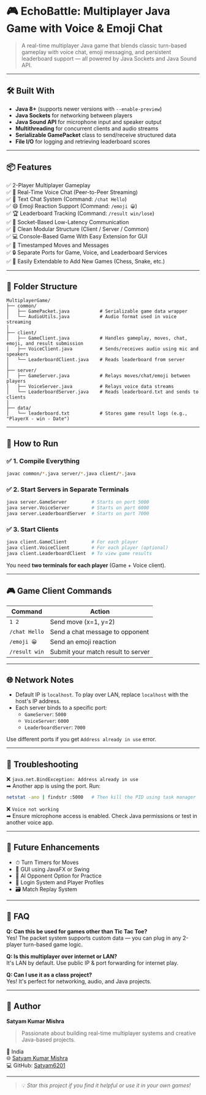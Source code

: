 # 🎮 EchoBattle: Multiplayer Java Game with Voice & Emoji Chat

> A real-time multiplayer Java game that blends classic turn-based gameplay with voice chat, emoji messaging, and persistent leaderboard support — all powered by Java Sockets and Java Sound API.

---

## 🛠 Built With
- **Java 8+** (supports newer versions with `--enable-preview`)
- **Java Sockets** for networking between players
- **Java Sound API** for microphone input and speaker output
- **Multithreading** for concurrent clients and audio streams
- **Serializable GamePacket** class to send/receive structured data
- **File I/O** for logging and retrieving leaderboard scores

---

## 📦 Features

✅ 2-Player Multiplayer Gameplay  
✅ 🎤 Real-Time Voice Chat (Peer-to-Peer Streaming)  
✅ 💬 Text Chat System (Command: `/chat Hello`)  
✅ 😄 Emoji Reaction Support (Command: `/emoji 😀`)  
✅ 🏆 Leaderboard Tracking (Command: `/result win/lose`)  
✅ 📡 Socket-Based Low-Latency Communication  
✅ 🧩 Clean Modular Structure (Client / Server / Common)  
✅ 💻 Console-Based Game With Easy Extension for GUI  
✅ 🔁 Timestamped Moves and Messages  
✅ 🔒 Separate Ports for Game, Voice, and Leaderboard Services  
✅ 🎯 Easily Extendable to Add New Games (Chess, Snake, etc.)

---

## 📁 Folder Structure
```
MultiplayerGame/
├── common/
│   ├── GamePacket.java           # Serializable game data wrapper
│   └── AudioUtils.java           # Audio format used in voice streaming
│
├── client/
│   ├── GameClient.java           # Handles gameplay, moves, chat, emoji, and result submission
│   ├── VoiceClient.java          # Sends/receives audio using mic and speakers
│   └── LeaderboardClient.java    # Reads leaderboard from server
│
├── server/
│   ├── GameServer.java           # Relays moves/chat/emoji between players
│   ├── VoiceServer.java          # Relays voice data streams
│   └── LeaderboardServer.java    # Reads leaderboard.txt and sends to clients
│
├── data/
│   └── leaderboard.txt           # Stores game result logs (e.g., "PlayerX - win - Date")
```

---

## 🚀 How to Run

### ✅ 1. Compile Everything
```bash
javac common/*.java server/*.java client/*.java
```

### ✅ 2. Start Servers in Separate Terminals
```bash
java server.GameServer         # Starts on port 5000
java server.VoiceServer        # Starts on port 6000
java server.LeaderboardServer  # Starts on port 7000
```

### ✅ 3. Start Clients
```bash
java client.GameClient         # For each player
java client.VoiceClient        # For each player (optional)
java client.LeaderboardClient  # To view game results
```

You need **two terminals for each player** (Game + Voice client).

---

## 🎮 Game Client Commands
| Command          | Action                              |
|------------------|-------------------------------------|
| `1 2`            | Send move (x=1, y=2)                 |
| `/chat Hello`    | Send a chat message to opponent     |
| `/emoji 😀`       | Send an emoji reaction              |
| `/result win`    | Submit your match result to server  |


---

## 🌐 Network Notes
- Default IP is `localhost`. To play over LAN, replace `localhost` with the host's IP address.
- Each server binds to a specific port:
  - `GameServer`: `5000`
  - `VoiceServer`: `6000`
  - `LeaderboardServer`: `7000`

Use different ports if you get `Address already in use` error.

---

## 🧪 Troubleshooting

❌ `java.net.BindException: Address already in use`  
➡ Another app is using the port. Run:
```bash
netstat -ano | findstr :5000   # Then kill the PID using task manager
```

❌ `Voice not working`  
➡ Ensure microphone access is enabled. Check Java permissions or test in another voice app.

---

## 📌 Future Enhancements
- ⏱ Turn Timers for Moves
- 🎨 GUI using JavaFX or Swing
- 🧠 AI Opponent Option for Practice
- 🔐 Login System and Player Profiles
- 🗃 Match Replay System

---

## 🙋 FAQ
**Q: Can this be used for games other than Tic Tac Toe?**  
Yes! The packet system supports custom data — you can plug in any 2-player turn-based game logic.

**Q: Is this multiplayer over internet or LAN?**  
It's LAN by default. Use public IP & port forwarding for internet play.

**Q: Can I use it as a class project?**  
Yes! It's perfect for networking, audio, and Java projects.

---

## 📧 Author
**Satyam Kumar Mishra**  
> Passionate about building real-time multiplayer systems and creative Java-based projects.

📍 India  
🌐 [Satyam Kumar Mishra](https://www.linkedin.com/in/satyam-kumar-mishra-9bb980291/)  
💻 GitHub: [Satyam6201](https://github.com/Satyam6201)

---

> 💡 *Star this project if you find it helpful or use it in your own games!*
